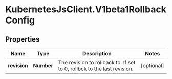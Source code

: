 # KubernetesJsClient.V1beta1RollbackConfig

## Properties
Name | Type | Description | Notes
------------ | ------------- | ------------- | -------------
**revision** | **Number** | The revision to rollback to. If set to 0, rollbck to the last revision. | [optional] 



